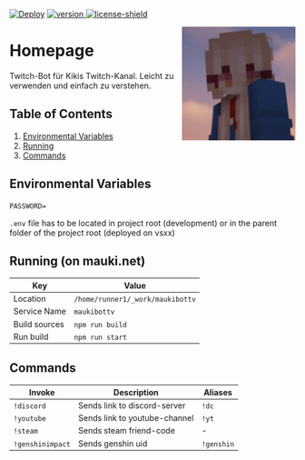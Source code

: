 [discord-invite]: https://discord.gg/7fVXR2g7DG

[maven-central]: https://img.shields.io/badge/Version-v1.3.0.BETA-blue.svg
[discord-shield]: https://discord.com/api/guilds/859073652775059457/widget.png

[license]: https://github.com/MaukiNet/MaukiBotTV/blob/main/LICENSE
[license-shield]: https://img.shields.io/badge/License-GPL3.0-green.svg

[version]: https://img.shields.io/static/v1?label=Download&message=v1.0.0_ALPHA&color=blue
[download]: https://github.com/MaukiNet/MaukiBotTV/releases/tag/v1.0.0_ALPHA

[![Deploy](https://github.com/MaukiNet/MaukiBotTV/actions/workflows/deploy.yml/badge.svg)](https://github.com/MaukiNet/MaukiBotTV/actions/workflows/deploy.yml)
[ ![version][] ][download]
[ ![license-shield][] ][license]
<!--
![maven-central][]
-->

<img align="right" src="https://github.com/MaukiNet/.github/blob/main/assets/4542221e59746b200f7d3d2c96cf9210.png" height="200" width="200">

# Homepage
Twitch-Bot für Kikis Twitch-Kanal. Leicht zu verwenden und einfach zu verstehen.

## Table of Contents
1. [Environmental Variables](#environmental-variables)
2. [Running](#running-on-maukinet)
3. [Commands](#commands)

## Environmental Variables
```env
PASSWORD=
```
``.env`` file has to be located in project root (development) or in the parent folder of the project root (deployed on vsxx)

## Running (on mauki.net)
| **Key**         	  | **Value**               	        |
|--------------------|----------------------------------|
| Location        	  | `/home/runner1/_work/maukibottv` |
| Service Name     	 | `maukibottv`             	       |
| Build sources   	  | `npm run build`          	       |
| Run build       	  | `npm run start`          	       |

## Commands
| **Invoke**         	| **Description**           | **Aliases** |
|-----------------	  |-------------------------	| ------------- |
| `!discord`       	| Sends link to discord-server | `!dc` |
| `!youtube`        	| Sends link to youtube-channel | `!yt` |
| `!steam`         	| Sends steam friend-code	| - |
| `!genshinimpact`        	| Sends genshin uid	| `!genshin` |

